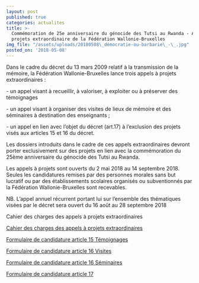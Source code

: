 ```yaml
---
layout: post
published: true
categories: actualites
title: >-
  Commémoration de 25e anniversaire du génocide des Tutsi au Rwanda - Appel à
  projets extraordinaire de la Fédération Wallonie-Bruxelles
img_file: "/assets/uploads/20180508\_démocratie-ou-barbarie\_-\_.jpg"
posted_on: '2018-05-08'
---
```

Dans le cadre du décret du 13 mars 2009 relatif à la transmission de la mémoire, la Fédération Wallonie-Bruxelles lance trois appels à projets extraordinaires :



\- un appel visant à recueillir, à valoriser, à exploiter ou à préserver des témoignages



\- un appel visant à organiser des visites de lieux de mémoire et des séminaires à destination des enseignants ;



\- un appel en lien avec l’objet du décret (art.17) à l’exclusion des projets visés aux articles 15 et 16 du décret.



Les dossiers introduits dans le cadre de ces appels extraordinaires devront porter exclusivement sur des projets en lien avec la commémoration du 25ème anniversaire du génocide des Tutsi au Rwanda.



Les appels à projets sont ouverts du 2 mai 2018 au 14 septembre 2018. Seules les candidatures remises par des personnes morales sans but lucratif ou par des établissements scolaires organisés ou subventionnés par la Fédération Wallonie-Bruxelles sont recevables.



NB. L’appel annuel récurrent portant lui sur l’ensemble des thématiques visées par le décret sera ouvert du 16 août au 28 septembre 2018



Cahier des charges des appels à projets extraordinaires



[Cahier des charges des appels à projets extraordinaires
](http://www.democratieoubarbarie.cfwb.be/index.php?eID=tx_nawsecuredl&u=0&g=0&hash=b3e45e8f542813ebca467b2320c7a960395b0caa&file=fileadmin/sites/dob/upload/dob_super_editor/dob_editor/Appel_Rwanda/Cahier_des_charges_Appel_extraordinaire_Rwanda_2018.pdf)



[Formulaire de candidature article 15 Témoignages
](http://www.democratieoubarbarie.cfwb.be/index.php?eID=tx_nawsecuredl&u=0&g=0&hash=35a6688c4f543fab2146697cfcc742f9d500efa3&file=fileadmin/sites/dob/upload/dob_super_editor/dob_editor/Appel_Rwanda/Art._15_Appel_Rwanda_25.doc)



[Formulaire de candidature article 16 Visites
](http://www.democratieoubarbarie.cfwb.be/index.php?eID=tx_nawsecuredl&u=0&g=0&hash=5a16c87bcf12e9ae042da40c973e1dcbc6cf2893&file=fileadmin/sites/dob/upload/dob_super_editor/dob_editor/Appel_Rwanda/Art._16_Visites_Appel_Rwanda_25.docx)



[Formulaire de candidature article 16 Séminaires
](http://www.democratieoubarbarie.cfwb.be/index.php?eID=tx_nawsecuredl&u=0&g=0&hash=20f1b113863ce3d35c3548a949b6ad57075a1de4&file=fileadmin/sites/dob/upload/dob_super_editor/dob_editor/Appel_Rwanda/Art._16_Seminaires_Appel_Rwanda_25.docx)

[
](http://www.democratieoubarbarie.cfwb.be/index.php?eID=tx_nawsecuredl&u=0&g=0&hash=20f1b113863ce3d35c3548a949b6ad57075a1de4&file=fileadmin/sites/dob/upload/dob_super_editor/dob_editor/Appel_Rwanda/Art._16_Seminaires_Appel_Rwanda_25.docx)

[Formulaire de candidature article 17](http://www.democratieoubarbarie.cfwb.be/index.php?eID=tx_nawsecuredl&u=0&g=0&hash=c67c72d4f46e4f60c2c2c7dcc4a68f9c00ad4888&file=fileadmin/sites/dob/upload/dob_super_editor/dob_editor/Appel_Rwanda/Art._17_Appel_Rwanda_25.docx)
